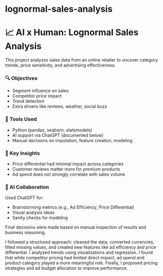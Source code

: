# lognormal-sales-analysis

# 📈 AI x Human: Lognormal Sales Analysis

This project analyzes sales data from an online retailer to uncover category trends, price sensitivity, and advertising effectiveness.

### 🔍 Objectives
- Segment influence on sales
- Competitor price impact
- Trend detection
- Extra drivers like reviews, weather, social buzz

### 🧠 Tools Used
- Python (pandas, seaborn, statsmodels)
- AI support via ChatGPT (documented below)
- Manual decisions on imputation, feature creation, modeling

### 🚀 Key Insights
- Price differential had minimal impact across categories
- Customer reviews matter more for premium products
- Ad spend does not strongly correlate with sales volume


### 🤖 AI Collaboration
Used ChatGPT for:
- Brainstorming metrics (e.g., Ad Efficiency, Price Differential)
- Visual analysis ideas
- Sanity checks for modeling

Final decisions were made based on manual inspection of results and business reasoning.

I followed a structured approach: cleaned the data, converted currencies, filled missing values, and created new features like ad efficiency and price differential. I analyzed trends using visualizations and regression. I found that while competitor pricing had limited direct impact, ad spend and product category played a more meaningful role. Finally, I proposed pricing strategies and ad budget allocation to improve performance.


